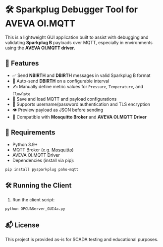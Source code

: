 # 🛠️ Sparkplug Debugger Tool for AVEVA OI.MQTT

This is a lightweight GUI application built to assist with debugging and validating **Sparkplug B** payloads over MQTT, especially in environments using the **AVEVA OI.MQTT driver**.

## 🚀 Features

- ✅ Send **NBIRTH** and **DBIRTH** messages in valid Sparkplug B format
- 🔄 Auto-send **DBIRTH** on a configurable interval
- ✍️ Manually define metric values for `Pressure`, `Temperature`, and `FlowRate`
- 📂 Save and load MQTT and payload configurations
- 🔐 Supports username/password authentication and TLS encryption
- 👁️ Preview payload as JSON before sending
- 🧪 Compatible with **Mosquitto Broker** and **AVEVA OI.MQTT Driver**

## 🧰 Requirements

- Python 3.9+
- MQTT Broker (e.g. [Mosquitto](https://mosquitto.org/))
- AVEVA OI.MQTT Driver 
- Dependencies (install via pip):

```bash
pip install pysparkplug paho-mqtt
```

## 🛠️ Running the Client

1. Run the client script:

```bash
python OPCUAServer_GUI4a.py
```


## 📬 License

This project is provided as-is for SCADA testing and educational purposes.
